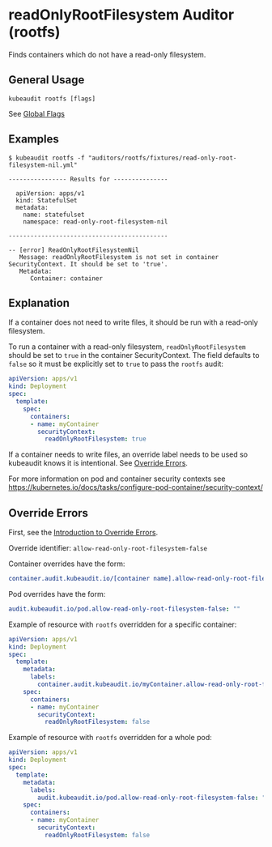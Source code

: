 # readOnlyRootFilesystem Auditor (rootfs)

Finds containers which do not have a read-only filesystem.

## General Usage

```
kubeaudit rootfs [flags]
```

See [Global Flags](/README.md#global-flags)

## Examples

```
$ kubeaudit rootfs -f "auditors/rootfs/fixtures/read-only-root-filesystem-nil.yml"

---------------- Results for ---------------

  apiVersion: apps/v1
  kind: StatefulSet
  metadata:
    name: statefulset
    namespace: read-only-root-filesystem-nil

--------------------------------------------

-- [error] ReadOnlyRootFilesystemNil
   Message: readOnlyRootFilesystem is not set in container SecurityContext. It should be set to 'true'.
   Metadata:
      Container: container
```

## Explanation

If a container does not need to write files, it should be run with a read-only filesystem.

To run a container with a read-only filesystem, `readOnlyRootFilesystem` should be set to `true` in the container SecurityContext. The field defaults to `false` so it must be explicitly set to `true` to pass the `rootfs` audit:
```yaml
apiVersion: apps/v1
kind: Deployment
spec:
  template:
    spec:
      containers:
      - name: myContainer
        securityContext:
          readOnlyRootFilesystem: true
```

If a container needs to write files, an override label needs to be used so kubeaudit knows it is intentional. See [Override Errors](#override-errors).

For more information on pod and container security contexts see https://kubernetes.io/docs/tasks/configure-pod-container/security-context/

## Override Errors

First, see the [Introduction to Override Errors](/README.md#override-errors).

Override identifier: `allow-read-only-root-filesystem-false`

Container overrides have the form:
```yaml
container.audit.kubeaudit.io/[container name].allow-read-only-root-filesystem-false: ""
```

Pod overrides have the form:
```yaml
audit.kubeaudit.io/pod.allow-read-only-root-filesystem-false: ""
```

Example of resource with `rootfs` overridden for a specific container:
```yaml
apiVersion: apps/v1
kind: Deployment
spec:
  template:
    metadata:
      labels:
        container.audit.kubeaudit.io/myContainer.allow-read-only-root-filesystem-false: ""
    spec:
      containers:
      - name: myContainer
        securityContext:
          readOnlyRootFilesystem: false
```

Example of resource with `rootfs` overridden for a whole pod:
```yaml
apiVersion: apps/v1
kind: Deployment
spec:
  template:
    metadata:
      labels:
        audit.kubeaudit.io/pod.allow-read-only-root-filesystem-false: ""
    spec:
      containers:
      - name: myContainer
        securityContext:
          readOnlyRootFilesystem: false
```
